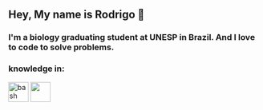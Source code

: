 ## Hey, My name is Rodrigo 👋

### I'm a biology graduating student at UNESP in Brazil. And I love to code to solve problems.  

<h3 align="left"> knowledge in:</h3>
<p align="left"> <img src="https://camo.githubusercontent.com/902b40a1a237f9f1fafdca5ea16da3c4f2825651/68747470733a2f2f7777772e766563746f726c6f676f2e7a6f6e652f6c6f676f732f676e755f626173682f676e755f626173682d69636f6e2e737667" alt="bash" data-canonical-src="https://www.vectorlogo.zone/logos/gnu_bash/gnu_bash-icon.svg" style="max-width:100%;" width="40" height="40">
<img src="https://github.com/RodrigoMilan/RodrigoMilan/blob/main/images/python.ico" style="max-width:100%;" width="40" height="40"> </p>

<!--
**RodrigoMilan/RodrigoMilan** is a ✨ _special_ ✨ repository because its `README.md` (this file) appears on your GitHub profile.

Here are some ideas to get you started:

- 🔭 I’m currently working on ...
- 🌱 I’m currently learning ...
- 👯 I’m looking to collaborate on ...
- 🤔 I’m looking for help with ...
- 💬 Ask me about ...
- 📫 How to reach me: ...
- 😄 Pronouns: ...
- ⚡ Fun fact: ...
-->
